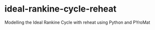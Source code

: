 # ideal-rankine-cycle-reheat
Modelling the Ideal Rankine Cycle with reheat using Python and PYroMat
